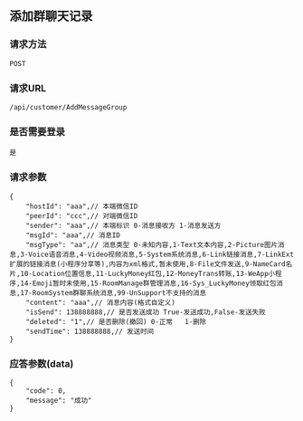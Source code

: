 ## 添加群聊天记录
### 请求方法
    POST

### 请求URL
    /api/customer/AddMessageGroup
    
### 是否需要登录
    是

### 请求参数

    {
        "hostId": "aaa",// 本端微信ID 
        "peerId": "ccc",// 对端微信ID
        "sender": "aaa",// 本端标识 0-消息接收方 1-消息发送方
        "msgId": "aaa",// 消息ID
        "msgType": "aa",// 消息类型 0-未知内容,1-Text文本内容,2-Picture图片消息,3-Voice语音消息,4-Video视频消息,5-System系统消息,6-Link链接消息,7-LinkExt扩展的链接消息(小程序分享等),内容为xml格式,暂未使用,8-File文件发送,9-NameCard名片,10-Location位置信息,11-LuckyMoney红包,12-MoneyTrans转账,13-WeApp小程序,14-Emoji暂时未使用,15-RoomManage群管理消息,16-Sys_LuckyMoney领取红包消息,17-RoomSystem群聊系统消息,99-UnSupport不支持的消息
        "content": "aaa",// 消息内容(格式自定义)
        "isSend": 138888888,// 是否发送成功 True-发送成功,False-发送失败
        "deleted": "1",// 是否删除(撤回) 0-正常   1-删除
        "sendTime": 138888888,// 发送时间
    }

### 应答参数(data)

    {
        "code": 0,
        "message": "成功"
    }
